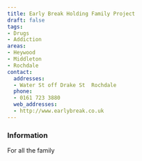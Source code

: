 ```yaml
---
title: Early Break Holding Family Project
draft: false
tags:
- Drugs
- Addiction
areas:
- Heywood
- Middleton
- Rochdale
contact:
  addresses:
  - Water St off Drake St  Rochdale
  phone:
  - 0161 723 3880
  web_addresses:
  - http://www.earlybreak.co.uk
---
```


### Information
For all the family

